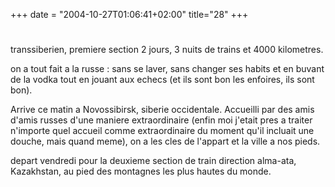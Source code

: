 +++
date = "2004-10-27T01:06:41+02:00"
title="28"
+++
#
 transsiberien, premiere section
 2 jours, 3 nuits de trains et 4000 kilometres. 

 on a tout fait a la russe : sans se laver, sans changer ses habits et en buvant de la vodka tout en jouant aux echecs (et ils sont bon les enfoires, ils sont bon). 
  
  Arrive ce matin a Novossibirsk, siberie occidentale. Accueilli par des amis d'amis russes d'une maniere extraordinaire (enfin moi j'etait pres a traiter n'importe quel accueil comme extraordinaire du moment qu'il incluait une douche, mais quand meme), on a les cles de l'appart et la ville a nos pieds. 

  depart vendredi pour la deuxieme section de train direction alma-ata, Kazakhstan, au pied des montagnes les plus hautes du monde. 


